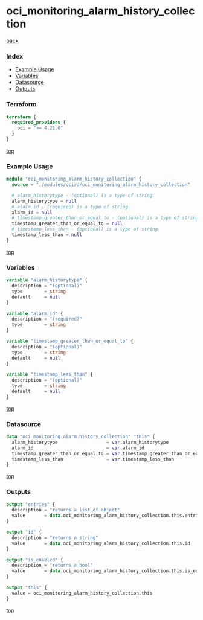 # oci_monitoring_alarm_history_collection

[back](../oci.md)

### Index

- [Example Usage](#example-usage)
- [Variables](#variables)
- [Datasource](#datasource)
- [Outputs](#outputs)

### Terraform

```terraform
terraform {
  required_providers {
    oci = ">= 4.21.0"
  }
}
```

[top](#index)

### Example Usage

```terraform
module "oci_monitoring_alarm_history_collection" {
  source = "./modules/oci/d/oci_monitoring_alarm_history_collection"

  # alarm_historytype - (optional) is a type of string
  alarm_historytype = null
  # alarm_id - (required) is a type of string
  alarm_id = null
  # timestamp_greater_than_or_equal_to - (optional) is a type of string
  timestamp_greater_than_or_equal_to = null
  # timestamp_less_than - (optional) is a type of string
  timestamp_less_than = null
}
```

[top](#index)

### Variables

```terraform
variable "alarm_historytype" {
  description = "(optional)"
  type        = string
  default     = null
}

variable "alarm_id" {
  description = "(required)"
  type        = string
}

variable "timestamp_greater_than_or_equal_to" {
  description = "(optional)"
  type        = string
  default     = null
}

variable "timestamp_less_than" {
  description = "(optional)"
  type        = string
  default     = null
}
```

[top](#index)

### Datasource

```terraform
data "oci_monitoring_alarm_history_collection" "this" {
  alarm_historytype                  = var.alarm_historytype
  alarm_id                           = var.alarm_id
  timestamp_greater_than_or_equal_to = var.timestamp_greater_than_or_equal_to
  timestamp_less_than                = var.timestamp_less_than
}
```

[top](#index)

### Outputs

```terraform
output "entries" {
  description = "returns a list of object"
  value       = data.oci_monitoring_alarm_history_collection.this.entries
}

output "id" {
  description = "returns a string"
  value       = data.oci_monitoring_alarm_history_collection.this.id
}

output "is_enabled" {
  description = "returns a bool"
  value       = data.oci_monitoring_alarm_history_collection.this.is_enabled
}

output "this" {
  value = oci_monitoring_alarm_history_collection.this
}
```

[top](#index)